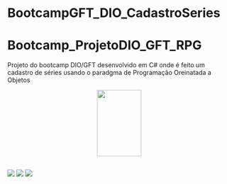 # BootcampGFT_DIO_CadastroSeries

# Bootcamp_ProjetoDIO_GFT_RPG
 Projeto do bootcamp DIO/GFT desenvolvido em C# onde é feito um cadastro  de séries usando o paradgma de Programação Oreinatada a Objetos


<div align="center">
  <a href="https://github.com/RamonPPessoa">
  

    
  <img height ="150" width="100" src = "https://cdn.jsdelivr.net/gh/devicons/devicon/icons/csharp/csharp-original.svg" />
 


  </div>
    </div>
   
  ##
  

 <a href="" target="_blank"><img src="https://img.shields.io/badge/Discord-7289DA?style=for-the-badge&logo=discord&logoColor=white" target="_blank"></a> 
  <a href = "mailto:pessoapalheta.ramon@gmail.com"><img src="https://img.shields.io/badge/-Gmail-%23333?style=for-the-badge&logo=gmail&logoColor=white" target="_blank"></a>
  <a href="https://www.linkedin.com/in/ramon-palheta-pessoa-de-souza-715503159/" target="_blank"><img src="https://img.shields.io/badge/-LinkedIn-%230077B5?style=for-the-badge&logo=linkedin&logoColor=white" target="_blank"></a> 
 
